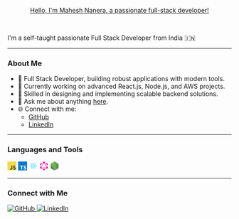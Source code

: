 <p align="center">
  <a href="https://github.com/maheshnanera/">
    Hello, I'm Mahesh Nanera, a passionate full-stack developer!
  </a>
</p>

<br />

I'm a self-taught passionate Full Stack Developer from India 🇮🇳

---

### **About Me**
- 💼 Full Stack Developer, building robust applications with modern tools.
- 🌱 Currently working on advanced React.js, Node.js, and AWS projects.
- 🔧 Skilled in designing and implementing scalable backend solutions.
- 💬 Ask me about anything [here](https://github.com/maheshnanera/maheshnanera/issues).
- 🌐 Connect with me:
  - [GitHub](https://github.com/maheshnanera/)
  - [LinkedIn](https://www.linkedin.com/in/mahesh-nanera-076217213/)

---

### **Languages and Tools**
<code><img height="20" alt="javascript" src="https://raw.githubusercontent.com/github/explore/80688e429a7d4ef2fca1e82350fe8e3517d3494d/topics/javascript/javascript.png"></code>
<code><img height="20" alt="typescript" src="https://raw.githubusercontent.com/github/explore/80688e429a7d4ef2fca1e82350fe8e3517d3494d/topics/typescript/typescript.png"></code>
<code><img height="20" alt="react" src="https://raw.githubusercontent.com/github/explore/80688e429a7d4ef2fca1e82350fe8e3517d3494d/topics/react/react.png"></code>
<code><img height="20" alt="graphql" src="https://raw.githubusercontent.com/github/explore/5c058a388828bb5fde0bcafd4bc867b5bb3f26f3/topics/graphql/graphql.png"></code>
<code><img height="20" alt="nodejs" src="https://raw.githubusercontent.com/github/explore/80688e429a7d4ef2fca1e82350fe8e3517d3494d/topics/nodejs/nodejs.png"></code>

---



### **Connect with Me**
<p align="left">
  <a href="https://github.com/maheshnanera/" target="_blank">
    <img alt="GitHub" src="https://img.shields.io/badge/GitHub-100000?style=for-the-badge&logo=github&logoColor=white" />
  </a>
  <a href="https://www.linkedin.com/in/mahesh-nanera-076217213/" target="_blank">
    <img alt="LinkedIn" src="https://img.shields.io/badge/LinkedIn-0A66C2?style=for-the-badge&logo=linkedin&logoColor=white" />
  </a>
</p>
